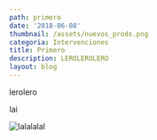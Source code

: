 ```yaml
---
path: primero
date: '2018-06-08'
thumbnail: /assets/nuevos_prods.png
categoria: Intervenciones
title: Primero
description: LEROLEROLERO
layout: blog
---
```

lerolero

lai

![lalalalal](/assets/aportes.png)
